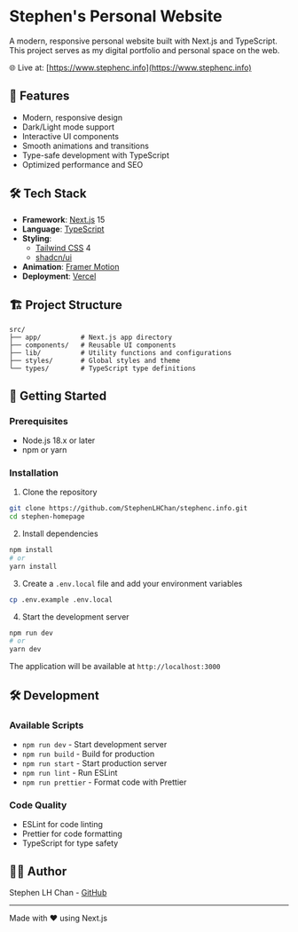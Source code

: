 # Stephen's Personal Website

A modern, responsive personal website built with Next.js and TypeScript. This project serves as my digital portfolio and personal space on the web.

🌐 Live at: [https://www.stephenc.info](https://www.stephenc.info)

## 🚀 Features

- Modern, responsive design
- Dark/Light mode support
- Interactive UI components
- Smooth animations and transitions
- Type-safe development with TypeScript
- Optimized performance and SEO

## 🛠️ Tech Stack

- **Framework**: [Next.js](https://nextjs.org/) 15
- **Language**: [TypeScript](https://www.typescriptlang.org/)
- **Styling**:
  - [Tailwind CSS](https://tailwindcss.com/) 4
  - [shadcn/ui](https://ui.shadcn.com)
- **Animation**: [Framer Motion](https://www.framer.com/motion/)
- **Deployment**: [Vercel](https://vercel.com/)

## 🏗️ Project Structure

```
src/
├── app/          # Next.js app directory
├── components/   # Reusable UI components
├── lib/          # Utility functions and configurations
├── styles/       # Global styles and theme
└── types/        # TypeScript type definitions
```

## 🚀 Getting Started

### Prerequisites

- Node.js 18.x or later
- npm or yarn

### Installation

1. Clone the repository

```bash
git clone https://github.com/StephenLHChan/stephenc.info.git
cd stephen-homepage
```

2. Install dependencies

```bash
npm install
# or
yarn install
```

3. Create a `.env.local` file and add your environment variables

```bash
cp .env.example .env.local
```

4. Start the development server

```bash
npm run dev
# or
yarn dev
```

The application will be available at `http://localhost:3000`

## 🛠️ Development

### Available Scripts

- `npm run dev` - Start development server
- `npm run build` - Build for production
- `npm run start` - Start production server
- `npm run lint` - Run ESLint
- `npm run prettier` - Format code with Prettier

### Code Quality

- ESLint for code linting
- Prettier for code formatting
- TypeScript for type safety

## 👨‍💻 Author

Stephen LH Chan - [GitHub](https://github.com/StephenLHChan)

---

Made with ❤️ using Next.js

